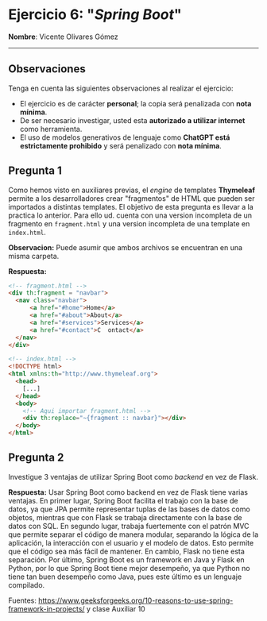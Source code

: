 # Ejercicio 6: "*Spring Boot*"

**Nombre**: Vicente Olivares Gómez

---
## Observaciones
Tenga en cuenta las siguientes observaciones al realizar el ejercicio:

- El ejercicio es de carácter **personal**; la copia será penalizada con **nota mínima**.
- De ser necesario investigar, usted esta **autorizado a utilizar internet** como herramienta.
- El uso de modelos generativos de lenguaje como **ChatGPT está estrictamente prohibido** y será penalizado con **nota mínima**. 

## Pregunta 1

Como hemos visto en auxiliares previas, el *engine* de templates **Thymeleaf** permite a los desarrolladores crear "fragmentos" de HTML que pueden ser importados a distintas templates. El objetivo de esta pregunta es llevar a la practica lo anterior. Para ello ud. cuenta con una version incompleta de un fragmento en `fragment.html` y una version incompleta de una template en `index.html`. 

**Observacion:** Puede asumir que ambos archivos se encuentran en una misma carpeta.
 
**Respuesta:**
```html
<!-- fragment.html -->
<div th:fragment = "navbar">
  <nav class="navbar">  
      <a href="#home">Home</a>
      <a href="#about">About</a>
      <a href="#services">Services</a>
      <a href="#contact">C  ontact</a>
  </nav>
</div>
```

```html
<!-- index.html -->
<!DOCTYPE html>
<html xmlns:th="http://www.thymeleaf.org">
  <head>
    [...]
  </head>
  <body>
    <!-- Aqui importar fragment.html -->
    <div th:replace="~{fragment :: navbar}"></div>
  </body>
</html>
```

## Pregunta 2

Investigue 3 ventajas de utilizar Spring Boot como *backend* en vez de Flask.

**Respuesta:** Usar Spring Boot como backend en vez de Flask tiene varias ventajas. En primer lugar, Spring Boot facilita el trabajo con la base de datos, ya que JPA permite representar tuplas de las bases de datos como objetos, mientras que con Flask se trabaja directamente con la base de datos con SQL. En segundo lugar, trabaja fuertemente con el patrón MVC que permite separar el código de manera modular, separando la lógica de la aplicación, la interacción con el usuario y el modelo de datos. Esto permite que el código sea más fácil de mantener. En cambio, Flask no tiene esta separación. Por último, Spring Boot es un framework en Java y Flask en Python, por lo que Spring Boot tiene mejor desempeño, ya que Python no tiene tan buen desempeño como Java, pues este último es un lenguaje compilado.

Fuentes: https://www.geeksforgeeks.org/10-reasons-to-use-spring-framework-in-projects/ y clase Auxiliar 10 